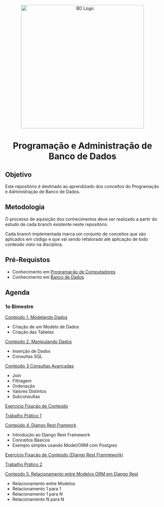 <div  align="center">
    <img width="400"
        alt="BD Logo"
        src="https://media.licdn.com/dms/image/v2/D4D12AQFor1IXlzvOpQ/article-cover_image-shrink_720_1280/article-cover_image-shrink_720_1280/0/1721822584091?e=2147483647&v=beta&t=UNz3RLjmgLJfVIKZe4HY6ftT_0tDIVTlE0uDc1bQaYI"
      />
    <h1> Programação e Administração de Banco de Dados </h1>
</div>

## Objetivo

Este repositório é destinado ao aprendizado dos conceitos do Programação e Administração de Banco de Dados.


## Metodologia

O processo de aquisição dos conhecimentos deve ser realizado a partir do estudo de cada branch existente neste repositório.

Cada branch implementada marca um conjunto de conceitos que são aplicados em código e que vai sendo refatorado até aplicação de todo conteúdo visto na disciplina.

## Pré-Requistos 

- Conhecimento em [Programação de Computadores]()
- Conhecimento em [Banco de Dados]()

## Agenda

### 1o Bimestre

<a href="https://github.com/placidoneto/pa-bd-lecture/tree/conteudo_entendendo_e_modelando_dados"> Conteúdo 1. Modelando Dados</a>

- Criação de um Modelo de Dados
- Criação das Tabelas


<a href="https://github.com/placidoneto/pa-bd-lecture/tree/conteudo_manipulando_dados"> Conteúdo 2. Manipulando Dados</a>

- Inserção de Dados
- Consultas SQL
  

<a href="https://github.com/placidoneto/pa-bd-lecture/tree/conteudo_consultas_avancadas"> Conteúdo 3 Consultas Avançadas</a>

- Join
- Filtragem
- Ordenação
- Valores Distintos
- Subconsultas
  
<a href="https://github.com/placidoneto/pa-bd-lecture/tree/exercicio-consultas-avancadas"> Exercício Fixação de Conteúdo</a>

<a href="https://github.com/placidoneto/pa-bd-lecture/tree/tp-consultas-avancadas"> Trabalho Prático 1</a>

<a href="https://github.com/placidoneto/pa-bd-lecture/tree/lecture01-fundamentos"> Conteúdo 4. Django Rest Frameork</a>

- Introdução ao Django Rest Framework
- Conceitos Básicos
- Exemplo simples usando Model/ORM com Postgres

<a href="https://github.com/placidoneto/pa-bd-lecture/tree/exercicio-django-rest-introducao"> Exercício Fixação de Conteúdo (Django Rest Franmework)</a>

<a href="https://github.com/placidoneto/pa-bd-lecture/tree/tp-modelagem-django"> Trabalho Prático 2</a>


<a href="https://github.com/placidoneto/pa-bd-lecture/tree/lecture-orm-model-relacionamento">Conteúdo 5. Relacionamento entre Modelos ORM em Django Rest</a>

- Relacionamento entre Modelos
- Relacionamento 1 para 1
- Relacionamento 1 para N
- Relacionamento N para N

<!--
<a href="https://github.com/placidoneto/pa-bd-lecture/tree/lecture00-modelando-dados"> Conteúdo 1. Modelando Dados</a>

- Criação de um Modelo de Dados
- Criação das Tabelas
- Inserção de Dados
- Consultas SQL
- <a href="https://github.com/placidoneto/pa-bd-lecture/blob/lecture00-modelando-dados/tp1.md"> TP1 - Trabalho Prático 1</a>

  
<a href="https://github.com/placidoneto/pa-bd-lecture/tree/lecture03-consultas-avancadas">Conteúdo 2. Consultas Avançadas I</a>

- Filtragem
- Ordenação
- Valores Distintos
- Intervalos de Busca
- Consultas com `JOIN
- <a href="https://github.com/placidoneto/pa-bd-lecture/blob/lecture03-consultas-avancadas/lecture01/tp2.md"> TP2 - Trabalho Prático 2</a>

<a href="https://github.com/placidoneto/pa-bd-lecture/tree/lecture01-fundamentos"> Conteúdo 3. Django Rest Frameork</a>

- Estrutura da Aplicação Web (API) com Django Rest para a aplicação de Venda de Veículos
- Exemplo simples usando Model/ORM com Postgres



<a href="https://github.com/placidoneto/pa-bd-lecture/tree/lecture-orm-model-relacionamento">Conteúdo 4. Relacionamento entre Modelos ORM em Django Rest</a>

- Relacionamento entre Modelos
- Relacionamento 1 para 1
- Relacionamento 1 para N
- Relacionamento N para N

-  <a href="https://github.com/placidoneto/pa-bd-lecture/tree/tp-orm-model-relacionamento"> TP3 - Trabalho Prático 3</a>

<a href="https://github.com/placidoneto/pa-bd-lecture/tree/lecture-view-functions">Conteúdo 5. Funções em Classes ViewSet do Django Rest Framework</a>

- Funções de Listagem
- <a href="https://github.com/placidoneto/pa-bd-lecture/blob/lecture-view-functions/atividade-fixacao.md"> TP Substitutivo - Atividade Fixação</a>

### 2o Bimestre

<a href="https://github.com/placidoneto/pa-bd-lecture/tree/seminario-2oBimestre">SEMINÁRIO 2o BIMESTRE - Frameworks Rest com Acesso a Banco</a>

<a href="https://github.com/placidoneto/pa-bd-lecture/tree/autenticacao-token">Conteúdo 6. Autenticação JWT Django Rest Framework</a>

  - Autenticação JWT
  - Sistema de Login e Logout


<a href="https://github.com/placidoneto/pa-bd-lecture/tree/autenticacao-perfil-usuario">Conteúdo 7. Autenticação usando Perfil de Usuário</a>

  - Definindo Perfil de Usuário
  - Registro de Usuário
  - Login e Logout

<a href="https://github.com/placidoneto/pa-bd-lecture/tree/autenticacao-perfil-usuario-especializacao">Conteúdo 8. Autenticação usando Perfil de Usuário Especializado</a>

  - Definindo Perfil de Usuário Específicos
  - Registro de Usuário
  - Login e Logout
  - [Atividade sobre Autenticação](https://github.com/placidoneto/pa-bd-lecture/tree/atividade-autenticacao)

<a href="https://github.com/placidoneto/pa-bd-lecture/tree/filtragem-dados-django-rest">Conteúdo 9. Filtragem de Dados em Django Rest Framework</a>

  - Filtragem de Dados
  - Filtragem de Dados com Parâmetros
  - Filtragem de Dados com Parâmetros de URL
  
  ### Seminários API Rest

  - [Seminário 1 - API Rest com Fastify](https://github.com/placidoneto/pa-bd-lecture/tree/seminario_festify)
  - [Seminário 2 - API Rest com ExpressJS](https://github.com/placidoneto/pa-bd-lecture/tree/seminario-express-js)
  - [Seminário 3 - API Rest com FastAPI](https://github.com/placidoneto/pa-bd-lecture/tree/seminario-fast-api)
  - [Seminário 4 - API Rest com Spring Boot](https://github.com/placidoneto/pa-bd-lecture/tree/seminario-spring)
  - [Seminário 5 - API Rest com Flask](https://github.com/placidoneto/pa-bd-lecture/tree/seminario-flask)
  -->